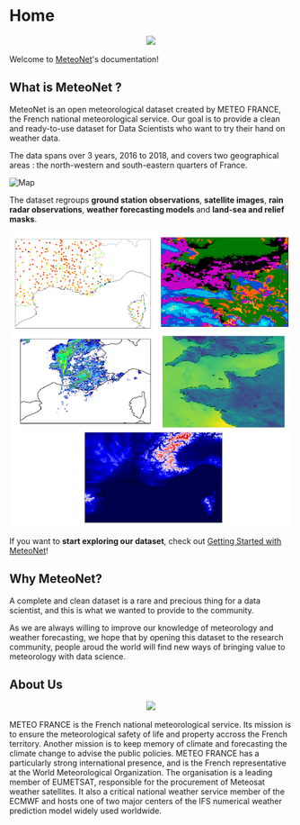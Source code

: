 # Home

<div style="text-align:center"><a href="https://meteonet.umr-cnrm.fr/index.html" style="text-align:center"><img src="img/LogoMeteoNet4.png" ></a></div>


Welcome to [MeteoNet](https://meteonet.umr-cnrm.fr/index.html)'s documentation! 
## What is MeteoNet ?

MeteoNet is an open meteorological dataset created by METEO FRANCE, the French national meteorological service. Our goal is to provide a clean and ready-to-use dataset for Data Scientists who want to try their hand on weather data.

The data spans over 3 years, 2016 to 2018, and covers two geographical areas : the north-western and south-eastern quarters of France.

![Map](img/Map.png)

The dataset regroups **ground station observations**, **satellite images**, **rain radar observations**, **weather forecasting models** and **land-sea and relief masks**.

![Data](img/data2.png)

If you want to **start exploring our dataset**, check out [Getting Started with MeteoNet](getting-started)!

## Why MeteoNet?

A complete and clean dataset is a rare and precious thing for a data scientist, and this is what we wanted to provide to the community.

As we are always willing to improve our knowledge of meteorology and weather forecasting, we hope that by opening this dataset to the research community, people aroud the world will find new ways of bringing value to meteorology with data science.


## About Us


<div style="text-align:center"><a href="http://www.meteofrance.com" style="text-align:center"><img src="img/LogoMeteoFrance.jpeg" ></a></div>

METEO FRANCE is the French national meteorological service. Its mission is to ensure the meteorological safety of life and property accross the French territory. Another mission is to keep memory of climate and forecasting the climate change to advise the public policies. METEO FRANCE has a particularly strong international presence, and is the French representative at the World Meteorological Organization. The organisation is a leading member of EUMETSAT, responsible for the procurement of Meteosat weather satellites. It also a critical national weather service member of the ECMWF and hosts one of two major centers of the IFS numerical weather prediction model widely used worldwide. 